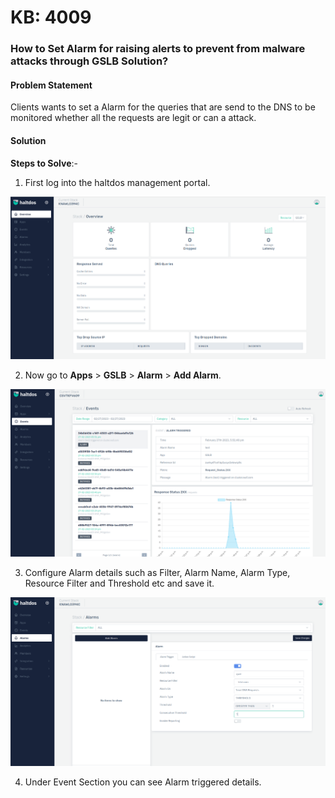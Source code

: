 # KB: 4009

### **How to Set Alarm for raising alerts to prevent from malware attacks through GSLB Solution?**

#### **Problem Statement**

Clients wants to set a Alarm for the queries that are send to the DNS to be monitored whether all the requests are legit or can a attack.

#### **Solution**

**Steps to Solve**:-

1. First log into the haltdos management portal.

![kb-4009](/img/gslb/kb/v2/overview_kb_4009_1.png)

2. Now go to **Apps** > **GSLB** > **Alarm** > **Add Alarm**.

![kb-4009](/img/gslb/kb/v2/alarm_kb_4009_2.png)

3. Configure Alarm details such as Filter, Alarm Name, Alarm Type, Resource Filter and Threshold etc and save it. 

![kb-4009](/img/gslb/kb/v2/alarm_kb_4009_3.png)

4. Under Event Section you can see Alarm triggered details.
